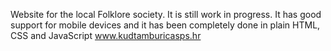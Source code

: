 Website for the local Folklore society. It is still work in progress. It has good support for mobile devices and it has been completely done in plain HTML, CSS and JavaScript
www.kudtamburicasps.hr
